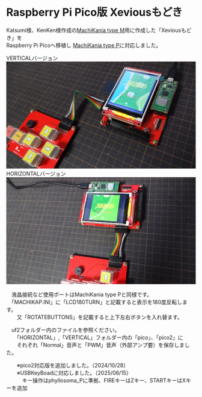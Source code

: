 # Raspberry Pi Pico版 Xeviousもどき  
Katsumi様、KenKen様作成の[MachiKania type M](http://www.ze.em-net.ne.jp/~kenken/machikania/typem.html)用に作成した「Xeviousもどき」を  
Raspberry Pi Picoへ移植し [MachiKania type P](http://www.ze.em-net.ne.jp/~kenken/machikania/typep.html)に対応しました。    
 
VERTICALバージョン  
![](Xevious1.jpg)  
HORIZONTALバージョン  
![](Xevious2.jpg)  

　液晶接続など使用ポートはMachiKania type Pと同様です。  
　「MACHIKAP.INI」に「LCD180TURN」と記載すると表示を180度反転します。  
　　又「ROTATEBUTTONS」を記載すると上下左右ボタンを入れ替ます。  

　uf2フォルダー内のファイルを参照ください。  
　　「HORIZONTAL」,「VERTICAL」フォルダー内の「pico」、「pico2」に  
　　それぞれ「Normal」音声と「PWM」音声（外部アンプ要）を保存しました。  

　　※pico2対応版を追加しました。（2024/10/28）  
　　※USBKeyBoadに対応しました。（2025/06/15）  
 　　　キー操作はphyllosoma_Pに準拠、FIREキーはZキー、STARTキーはXキーを追加

